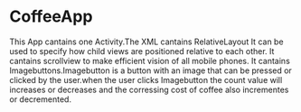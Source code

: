 # CoffeeApp
This App cantains one Activity.The XML cantains RelativeLayout It can be used to specify how child views are positioned relative to each other. It cantains scrollview to make efficient vision of all mobile phones. It cantains Imagebuttons.Imagebutton is a button with an image that can be pressed or clicked by the user.when the user clicks Imagebutton the count value will increases or decreases and the corressing cost of coffee also incrementes or decremented.
